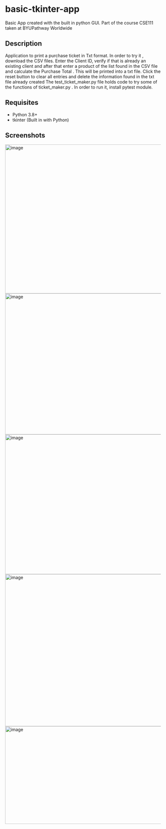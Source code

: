 # basic-tkinter-app
Basic App created with the built in python GUI. Part of the course CSE111 taken at BYUPathway Worldwide 

## Description
Application to print a purchase ticket in Txt format. In order to try it , download the CSV files. Enter the Client ID, verify if that is already an existing client and after that enter a product of the list found in the CSV file and calculate the Purchase Total . This will be printed into a txt file. Click the reset button to clear all entries and delete the information found in the txt file already created 
The test_ticket_maker.py file holds code to try some of the functions of ticket_maker.py . In order to run it, install pytest module. 

## Requisites
- Python 3.8+
- tkinter (Built in with Python) 


## Screenshots 
<img width="824" height="482" alt="image" src="https://github.com/user-attachments/assets/8818b4ff-f740-475d-b119-246b39062e9c" />
<img width="792" height="456" alt="image" src="https://github.com/user-attachments/assets/a7eac00e-06a7-4d09-8478-67bfc2637d8f" />
<img width="782" height="452" alt="image" src="https://github.com/user-attachments/assets/944c4b50-028f-440a-99a2-f33ef66b6ab7" />
<img width="786" height="492" alt="image" src="https://github.com/user-attachments/assets/91a2da82-cbfa-4e6f-acb6-442720a50987" />
<img width="570" height="316" alt="image" src="https://github.com/user-attachments/assets/9d445f5d-11b5-4659-82d3-227193bdd7f5" />




